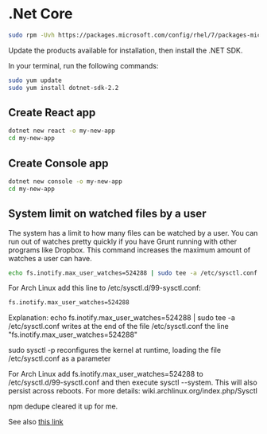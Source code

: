# .Net Core

``` bash
sudo rpm -Uvh https://packages.microsoft.com/config/rhel/7/packages-microsoft-prod.rpm
```

Update the products available for installation, then install the .NET SDK.

In your terminal, run the following commands:

``` bash
sudo yum update
sudo yum install dotnet-sdk-2.2
```

## Create React app

``` bash
dotnet new react -o my-new-app
cd my-new-app
```

## Create Console app

``` bash
dotnet new console -o my-new-app
cd my-new-app
```

## System limit on watched files by a user

The system has a limit to how many files can be watched by a user. You can run out of watches pretty quickly if you have Grunt running with other programs like Dropbox. This command increases the maximum amount of watches a user can have.

```  bash
echo fs.inotify.max_user_watches=524288 | sudo tee -a /etc/sysctl.conf && sudo sysctl -p
```

For Arch Linux add this line to /etc/sysctl.d/99-sysctl.conf:

``` bash
fs.inotify.max_user_watches=524288
```

>>>
Explanation: echo fs.inotify.max_user_watches=524288 | sudo tee -a /etc/sysctl.conf
writes at the end of the file /etc/sysctl.conf the line "fs.inotify.max_user_watches=524288"

sudo sysctl -p reconfigures the kernel at runtime, loading the file /etc/sysctl.conf as a parameter
>>>

For Arch Linux add fs.inotify.max_user_watches=524288 to /etc/sysctl.d/99-sysctl.conf and then execute sysctl --system. This will also persist across reboots. For more details: wiki.archlinux.org/index.php/Sysctl

npm dedupe cleared it up for me.

>>>
See also [this link](https://code.visualstudio.com/docs/setup/linux#_visual-studio-code-is-unable-to-watch-for-file-changes-in-this-large-workspace-error-enospc)
>>>
